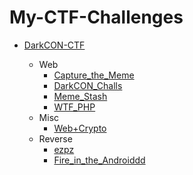 # My-CTF-Challenges

* [DarkCON-CTF](#oShell)

    * Web
    	* [Capture_the_Meme](DarkCON-ctf/Web/Capture_the_Meme)
    	* [DarkCON_Challs](DarkCON-ctf/Web/DarkCON_Challs)
    	* [Meme_Stash](DarkCON-ctf/Web/Meme_Stash)
    	* [WTF_PHP](DarkCON-ctf/Web/WTF_PHP)
    * Misc
    	* [Web+Crypto](DarkCON-ctf/Misc/Web+Crypto)
    * Reverse
    	* [ezpz](DarkCON-ctf/Reverse/ezpz)
    	* [Fire_in_the_Androiddd](DarkCON-ctf/Reverse/Fire_in_the_Androiddd)
